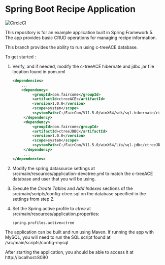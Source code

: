 # Spring Boot Recipe Application

[![CircleCI](https://circleci.com/gh/springframeworkguru/spring5-recipe-app.svg?style=svg)](https://circleci.com/gh/springframeworkguru/spring5-recipe-app)

This repository is for an example application built in Spring Framework 5. The app 
provides basic CRUD operations for managing recipe information.

This branch provides the ability to run using c-treeACE database.

To get started :

1) Verify, and if needed, modify the c-treeACE hibernate and jdbc jar file location
found in pom.xml

    ```xml
    <dependencies>
        ...
        <dependency>
             <groupId>com.faircome</groupId>
             <artifactId>ctreeACE</artifactId>
             <version>1.0.0</version>
             <scope>system</scope>
             <systemPath>C:/FairCom/V11.5.0/winX64/sdk/sql.hibernate/ctreeACEDialect.jar</systemPath>
         </dependency>
         <dependency>
             <groupId>com.faircom</groupId>
             <artifactId>ctreeJDBC</artifactId>
             <version>1.0.0</version>
             <scope>system</scope>
             <systemPath>C:/FairCom/V11.5.0/winX64/lib/sql.jdbc/ctreeJDBC.jar</systemPath>
         </dependency>
         ...
    </dependencies>
    ```
 
2) Modify the spring.datasource settings at src/main/resources/application-devctree.yml
  to match the c-treeACE database and user that you will be using.
 
3) Execute the _Create Tables_ and _Add Indexes_ sections of the
src/main/scripts/config-ctree.sql on the database specified in the settings from step 2.

4) Set the Spring active profile to _ctree_ at src/main/resources/application.properties:

    `spring.profiles.active=ctree`
    

The application can be built and run using Maven. If running the app with
MySQL, you will need to run the SQL script found at /src/main/scripts/config-mysql

After starting the application, you should be able to access it at http://localhost:8080

